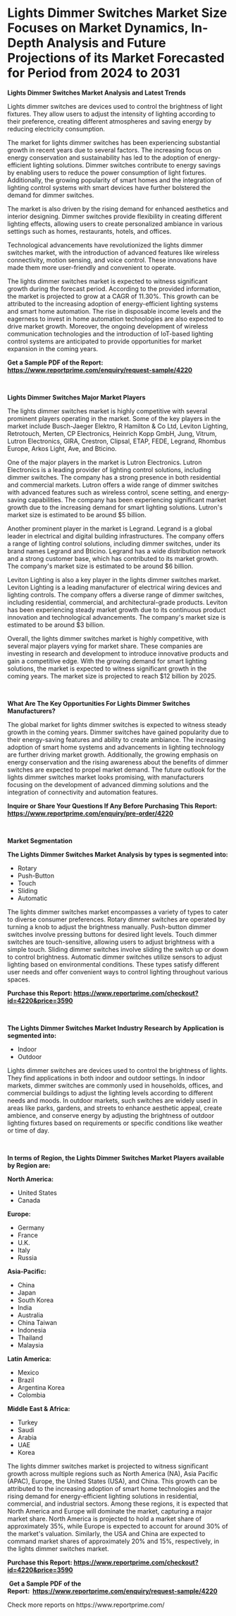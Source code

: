 <p><h1>Lights Dimmer Switches Market Size Focuses on Market Dynamics, In-Depth Analysis and Future Projections of its Market Forecasted for Period from 2024 to 2031</h1></p><p><strong>Lights Dimmer Switches Market Analysis and Latest Trends</strong></p>
<p><p>Lights dimmer switches are devices used to control the brightness of light fixtures. They allow users to adjust the intensity of lighting according to their preference, creating different atmospheres and saving energy by reducing electricity consumption.</p><p>The market for lights dimmer switches has been experiencing substantial growth in recent years due to several factors. The increasing focus on energy conservation and sustainability has led to the adoption of energy-efficient lighting solutions. Dimmer switches contribute to energy savings by enabling users to reduce the power consumption of light fixtures. Additionally, the growing popularity of smart homes and the integration of lighting control systems with smart devices have further bolstered the demand for dimmer switches.</p><p>The market is also driven by the rising demand for enhanced aesthetics and interior designing. Dimmer switches provide flexibility in creating different lighting effects, allowing users to create personalized ambiance in various settings such as homes, restaurants, hotels, and offices.</p><p>Technological advancements have revolutionized the lights dimmer switches market, with the introduction of advanced features like wireless connectivity, motion sensing, and voice control. These innovations have made them more user-friendly and convenient to operate.</p><p>The lights dimmer switches market is expected to witness significant growth during the forecast period. According to the provided information, the market is projected to grow at a CAGR of 11.30%. This growth can be attributed to the increasing adoption of energy-efficient lighting systems and smart home automation. The rise in disposable income levels and the eagerness to invest in home automation technologies are also expected to drive market growth. Moreover, the ongoing development of wireless communication technologies and the introduction of IoT-based lighting control systems are anticipated to provide opportunities for market expansion in the coming years.</p></p>
<p><strong>Get a Sample PDF of the Report:&nbsp; <a href="https://www.reportprime.com/enquiry/request-sample/4220">https://www.reportprime.com/enquiry/request-sample/4220</a></strong></p>
<p>&nbsp;</p>
<p><strong>Lights Dimmer Switches Major Market Players</strong></p>
<p><p>The lights dimmer switches market is highly competitive with several prominent players operating in the market. Some of the key players in the market include Busch-Jaeger Elektro, R Hamilton & Co Ltd, Leviton Lighting, Retrotouch, Merten, CP Electronics, Heinrich Kopp GmbH, Jung, Vitrum, Lutron Electronics, GIRA, Crestron, Clipsal, ETAP, FEDE, Legrand, Rhombus Europe, Arkos Light, Ave, and Bticino.</p><p>One of the major players in the market is Lutron Electronics. Lutron Electronics is a leading provider of lighting control solutions, including dimmer switches. The company has a strong presence in both residential and commercial markets. Lutron offers a wide range of dimmer switches with advanced features such as wireless control, scene setting, and energy-saving capabilities. The company has been experiencing significant market growth due to the increasing demand for smart lighting solutions. Lutron's market size is estimated to be around $5 billion.</p><p>Another prominent player in the market is Legrand. Legrand is a global leader in electrical and digital building infrastructures. The company offers a range of lighting control solutions, including dimmer switches, under its brand names Legrand and Bticino. Legrand has a wide distribution network and a strong customer base, which has contributed to its market growth. The company's market size is estimated to be around $6 billion.</p><p>Leviton Lighting is also a key player in the lights dimmer switches market. Leviton Lighting is a leading manufacturer of electrical wiring devices and lighting controls. The company offers a diverse range of dimmer switches, including residential, commercial, and architectural-grade products. Leviton has been experiencing steady market growth due to its continuous product innovation and technological advancements. The company's market size is estimated to be around $3 billion.</p><p>Overall, the lights dimmer switches market is highly competitive, with several major players vying for market share. These companies are investing in research and development to introduce innovative products and gain a competitive edge. With the growing demand for smart lighting solutions, the market is expected to witness significant growth in the coming years. The market size is projected to reach $12 billion by 2025.</p></p>
<p>&nbsp;</p>
<p><strong>What Are The Key Opportunities For Lights Dimmer Switches Manufacturers?</strong></p>
<p><p>The global market for lights dimmer switches is expected to witness steady growth in the coming years. Dimmer switches have gained popularity due to their energy-saving features and ability to create ambiance. The increasing adoption of smart home systems and advancements in lighting technology are further driving market growth. Additionally, the growing emphasis on energy conservation and the rising awareness about the benefits of dimmer switches are expected to propel market demand. The future outlook for the lights dimmer switches market looks promising, with manufacturers focusing on the development of advanced dimming solutions and the integration of connectivity and automation features.</p></p>
<p><strong>Inquire or Share Your Questions If Any Before Purchasing This Report: <a href="https://www.reportprime.com/enquiry/pre-order/4220">https://www.reportprime.com/enquiry/pre-order/4220</a></strong></p>
<p>&nbsp;</p>
<p><strong>Market Segmentation</strong></p>
<p><strong>The Lights Dimmer Switches Market Analysis by types is segmented into:</strong></p>
<p><ul><li>Rotary</li><li>Push-Button</li><li>Touch</li><li>Sliding</li><li>Automatic</li></ul></p>
<p><p>The lights dimmer switches market encompasses a variety of types to cater to diverse consumer preferences. Rotary dimmer switches are operated by turning a knob to adjust the brightness manually. Push-button dimmer switches involve pressing buttons for desired light levels. Touch dimmer switches are touch-sensitive, allowing users to adjust brightness with a simple touch. Sliding dimmer switches involve sliding the switch up or down to control brightness. Automatic dimmer switches utilize sensors to adjust lighting based on environmental conditions. These types satisfy different user needs and offer convenient ways to control lighting throughout various spaces.</p></p>
<p><strong>Purchase this Report:&nbsp;<a href="https://www.reportprime.com/checkout?id=4220&price=3590">https://www.reportprime.com/checkout?id=4220&price=3590</a></strong></p>
<p>&nbsp;</p>
<p><strong>The Lights Dimmer Switches Market Industry Research by Application is segmented into:</strong></p>
<p><ul><li>Indoor</li><li>Outdoor</li></ul></p>
<p><p>Lights dimmer switches are devices used to control the brightness of lights. They find applications in both indoor and outdoor settings. In indoor markets, dimmer switches are commonly used in households, offices, and commercial buildings to adjust the lighting levels according to different needs and moods. In outdoor markets, such switches are widely used in areas like parks, gardens, and streets to enhance aesthetic appeal, create ambience, and conserve energy by adjusting the brightness of outdoor lighting fixtures based on requirements or specific conditions like weather or time of day.</p></p>
<p>&nbsp;</p>
<p><strong>In terms of Region, the Lights Dimmer Switches Market Players available by Region are:</strong></p>
<p>
    <p> <strong> North America: </strong>
        <ul>
            <li>United States</li>
            <li>Canada</li>
        </ul>
        </p> 
    <p> <strong> Europe: </strong>
        <ul>
            <li>Germany</li>
            <li>France</li>
            <li>U.K.</li>
            <li>Italy</li>
            <li>Russia</li>
        </ul>
        </p> 
    <p> <strong> Asia-Pacific: </strong>
        <ul>
            <li>China</li>
            <li>Japan</li>
            <li>South Korea</li>
            <li>India</li>
            <li>Australia</li>
            <li>China Taiwan</li>
            <li>Indonesia</li>
            <li>Thailand</li>
            <li>Malaysia</li>
        </ul>
        </p> 
    <p> <strong> Latin America: </strong>
        <ul>
            <li>Mexico</li>
            <li>Brazil</li>
            <li>Argentina Korea</li>
            <li>Colombia</li>
        </ul>
        </p> 
    <p> <strong> Middle East & Africa: </strong>
        <ul>
            <li>Turkey</li>
            <li>Saudi</li>
            <li>Arabia</li>
            <li>UAE</li>
            <li>Korea</li>
        </ul>
    </p>
    </p>
<p><p>The lights dimmer switches market is projected to witness significant growth across multiple regions such as North America (NA), Asia Pacific (APAC), Europe, the United States (USA), and China. This growth can be attributed to the increasing adoption of smart home technologies and the rising demand for energy-efficient lighting solutions in residential, commercial, and industrial sectors. Among these regions, it is expected that North America and Europe will dominate the market, capturing a major market share. North America is projected to hold a market share of approximately 35%, while Europe is expected to account for around 30% of the market's valuation. Similarly, the USA and China are expected to command market shares of approximately 20% and 15%, respectively, in the lights dimmer switches market.</p></p>
<p><strong>Purchase this Report: <a href="https://www.reportprime.com/checkout?id=4220&price=3590">https://www.reportprime.com/checkout?id=4220&price=3590</a></strong></p>
<p>&nbsp;<strong>Get a Sample PDF of the Report:&nbsp;&nbsp;<a href="https://www.reportprime.com/enquiry/request-sample/4220">https://www.reportprime.com/enquiry/request-sample/4220</a></strong></p>
<p><strong></strong></p>
<p>Check more reports on https://www.reportprime.com/</p>